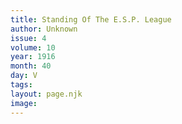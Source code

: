 ```yaml
---
title: Standing Of The E.S.P. League
author: Unknown
issue: 4
volume: 10
year: 1916
month: 40
day: V
tags:
layout: page.njk
image:
---
```


